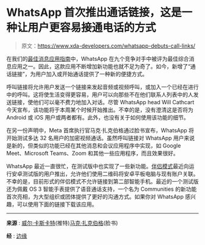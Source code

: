 # WhatsApp 首次推出通话链接，这是一种让用户更容易接通电话的方式

> 原文：<https://www.xda-developers.com/whatsapp-debuts-call-links/>

在我们的[最佳消息应用指南](https://www.xda-developers.com/best-messaging-apps/)中，WhatsApp 在九个竞争对手中被评为最佳综合消息应用之一。因此，这款应用不断增加新功能也就不足为奇了。如今，新增了“通话链接”，为用户加入或开始通话提供了一种新的便捷方式。

呼叫链接将允许用户发送一个链接来发起音频或视频呼叫，或加入一个已经在进行中的呼叫。这将使生活变得更容易，用户可以向那些不在他们联系人列表中的人发送链接，使他们可以毫不费力地加入对话。尽管 WhatsApp head Will Cathcart 今天宣布，该功能将于本周某个时候开始推出。不幸的是，没有澄清这是否将为 Android 或 iOS 用户或两者都有。此外，也没有关于如何使用该功能的细节。

在另一份声明中，Meta 首席执行官马克·扎克伯格通过脸书宣布，WhatsApp 将开始测试多达 32 名用户的加密视频通话。虽然呼叫链接对 WhatsApp 用户来说是新的，但类似的功能已经在其他消息和会议应用程序中实现，如 Google Meet、Microsoft Teams、Zoom 和其他一些应用程序，而且效果很好。

WhatsApp 最近一直很忙，在测试版中也实现了一些新功能。[伴侣模式](https://www.xda-developers.com/whatsapp-beta-multi-device-support-android-tablets/)最近向运行安卓测试版的用户推出，允许他们使用二维码将安卓平板电脑与现有账户关联。不幸的是，目前形式的伴侣模式不允许链接到第二部智能手机。最近的一个测试版还为佩戴 OS 3 智能手表提供了语音通话支持，一个名为 Communities 的新功能首次亮相，为大型组织或团体提供了更好的沟通方式。如果你对 WhatsApp 感兴趣，可以使用下面的链接下载该应用。

* * *

**来源** : [威尔·卡斯卡特](https://twitter.com/wcathcart/status/1574430514311634944)(推特)[马克·扎克伯格](https://www.facebook.com/zuck/posts/pfbid036hpL1v1bUSbW8SPYBqtWfANnXDV5UDD25iBKpxC4tP67JaC1sgwRe4pxFH32hfgJl)(脸书)

**经** : [边缘](https://www.theverge.com/2022/9/26/23372949/whatsapp-call-video-audio-chat-share-link-new-feature)